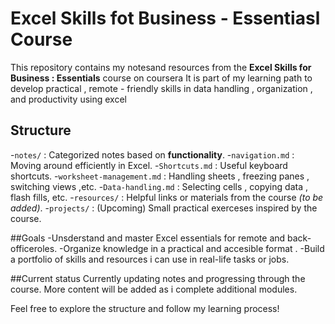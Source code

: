 # Excel Skills fot Business - Essentiasl Course 
This repository contains my notesand resources from the **Excel Skills for Business : Essentials** course on coursera 
It is part of my learning path to develop practical , remote - friendly skills in data handling , organization , and productivity using excel 

## Structure 
-`notes/` : Categorized notes based on **functionality**.
  -`navigation.md` : Moving around efficiently in Excel.
  -`Shortcuts.md` : Useful keyboard shortcuts.
  -`worksheet-management.md` : Handling sheets , freezing panes , switching views ,etc.
  -`Data-handling.md` : Selecting cells , copying data , flash fills, etc.
-`resources/` : Helpful links or materials from the course *(to be added)*.
-`projects/` : (Upcoming) Small practical exerceses inspired by the course.

##Goals
-Unsderstand and master Excel essentials for remote and back-officeroles.
-Organize knowledge in a practical and accesible format .
-Build a portfolio of skills and resources i can use in real-life tasks or jobs.

##Current status 
Currently updating notes and progressing through the course.
More content will be added as i complete additional modules.

Feel free to explore the structure and follow my learning process!
